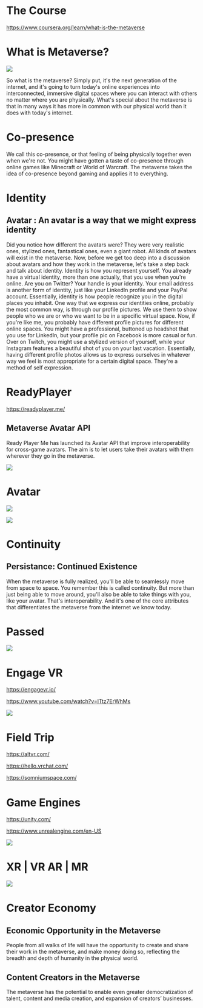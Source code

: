# The Course

https://www.coursera.org/learn/what-is-the-metaverse

# What is Metaverse?

![](what-is.png)

So what is the metaverse? Simply put, it's the next generation of the internet, and it's going to turn today's online experiences into interconnected, immersive digital spaces where you can interact with others no matter where you are physically. What's special about the metaverse is that in many ways it has more in common with our physical world than it does with today's internet.

# Co-presence

We call this co-presence, or that feeling of being physically together even when we're not. You might have gotten a taste of co-presence through online games like Minecraft or World of Warcraft. The metaverse takes the idea of co-presence beyond gaming and applies it to everything.

# Identity

## Avatar :  An avatar is a way that we might express identity

Did you notice how different the avatars were? They were very realistic ones, stylized ones, fantastical ones, even a giant robot. All kinds of avatars will exist in the metaverse. Now, before we get too deep into a discussion about avatars and how they work in the metaverse, let's take a step back and talk about identity. Identity is how you represent yourself. You already have a virtual identity, more than one actually, that you use when you're online. Are you on Twitter? Your handle is your identity. Your email address is another form of identity, just like your LinkedIn profile and your PayPal account. Essentially, identity is how people recognize you in the digital places you inhabit. One way that we express our identities online, probably the most common way, is through our profile pictures. We use them to show people who we are or who we want to be in a specific virtual space. Now, if you're like me, you probably have different profile pictures for different online spaces. You might have a professional, buttoned up headshot that you use for LinkedIn, but your profile pic on Facebook is more casual or fun. Over on Twitch, you might use a stylized version of yourself, while your Instagram features a beautiful shot of you on your last vacation. Essentially, having different profile photos allows us to express ourselves in whatever way we feel is most appropriate for a certain digital space. They're a method of self expression.

# ReadyPlayer

https://readyplayer.me/

## Metaverse Avatar API

Ready Player Me has launched its Avatar API that improve interoperability for cross-game avatars. The aim is to let users take their avatars with them wherever they go in the metaverse.

![](readyplayer.png)

# Avatar

![](avatar.png)

![](ReadyPlayerMe-Avatar.jpeg)

# Continuity

## Persistance: Continued Existence

When the metaverse is fully realized, you'll be able to seamlessly move from space to space. You remember this is called continuity. But more than just being able to move around, you'll also be able to take things with you, like your avatar. That's interoperability. And it's one of the core attributes that differentiates the metaverse from the internet we know today. 

# Passed

![](passed.png)

# Engage VR

https://engagevr.io/

https://www.youtube.com/watch?v=ITtz7ErWhMs

![](engage-vr.png)

# Field Trip

https://altvr.com/

https://hello.vrchat.com/

https://somniumspace.com/

# Game Engines

https://unity.com/

https://www.unrealengine.com/en-US

![](unreal.png)

# XR | VR AR | MR

![](xr.png)

# Creator Economy

## Economic Opportunity in the Metaverse

People from all walks of life will have the opportunity to create and share their work in the metaverse, and make money doing so, reflecting the breadth and depth of humanity in the physical world. 

## Content Creators in the Metaverse

The metaverse has the potential to enable even greater democratization of talent, content and media creation, and expansion of creators’ businesses. 

